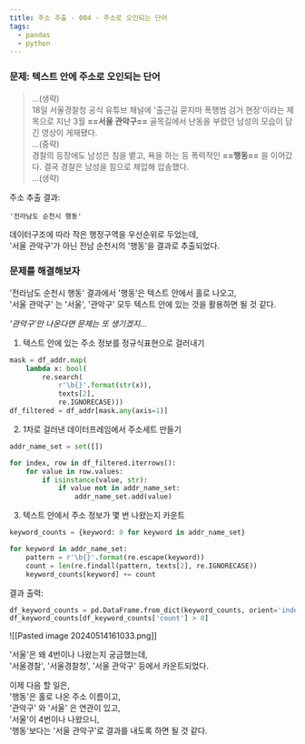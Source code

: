 ```yaml
---
title: 주소 추출 - 004 - 주소로 오인되는 단어
tags:
  - pandas
  - python
---
```

### 문제: 텍스트 안에 주소로 오인되는 단어

> ...(생략)  
> 18일 서울경찰청 공식 유튜브 채널에 '출근길 묻지마 폭행범 검거 현장'이라는 제목으로 지난 3월 **==서울 관악구==** 골목길에서 난동을 부렸던 남성의 모습이 담긴 영상이 게재됐다.  
> ...(중략)  
> 경찰의 등장에도 남성은 침을 뱉고, 욕을 하는 등 폭력적인 **==행동==** 을 이어갔다. 결국 경찰은 남성을 힘으로 제압해 압송했다.  
> ...(생략)  

주소 추출 결과:

```'전라남도 순천시 행동'```

데이터구조에 따라 작은 행정구역을 우선순위로 두었는데,  
'서울 관악구'가 아닌 전남 순천시의 '행동'을 결과로 추출되었다.  

### 문제를 해결해보자

'전라남도 순천시 행동' 결과에서 '행동'은 텍스트 안에서 홀로 나오고,  
'서울 관악구' 는 '서울', '관악구' 모두 텍스트 안에 있는 것을 활용하면 될 것 같다.  

*'관악구'만 나온다면 문제는 또 생기겠지...*

1. 텍스트 안에 있는 주소 정보를 정규식표현으로 걸러내기

```python
mask = df_addr.map(
    lambda x: bool(
        re.search(
            r'\b{}'.format(str(x)),
            texts[2],
            re.IGNORECASE)))
df_filtered = df_addr[mask.any(axis=1)]
```

2. 1차로 걸러낸 데이터프레임에서 주소세트 만들기

```python
addr_name_set = set([])

for index, row in df_filtered.iterrows():
    for value in row.values:
        if isinstance(value, str):
            if value not in addr_name_set:
                addr_name_set.add(value)
```

3. 텍스트 안에서 주소 정보가 몇 번 나왔는지 카운트

```python
keyword_counts = {keyword: 0 for keyword in addr_name_set}

for keyword in addr_name_set:
    pattern = r'\b{}'.format(re.escape(keyword))
    count = len(re.findall(pattern, texts[2], re.IGNORECASE))
    keyword_counts[keyword] += count
```

결과 출력:

```python
df_keyword_counts = pd.DataFrame.from_dict(keyword_counts, orient='index', columns=['count'])
df_keyword_counts[df_keyword_counts['count'] > 0]
```

![[Pasted image 20240514161033.png]]

'서울'은 왜 4번이나 나왔는지 궁금했는데,  
'서울경찰', '서울경찰청', '서울 관악구' 등에서 카운트되었다.  

이제 다음 할 일은,  
'행동'은 홀로 나온 주소 이름이고,  
'관악구' 와 '서울' 은 연관이 있고,  
'서울'이 4번이나 나왔으니,  
'행동'보다는 '서울 관악구'로 결과를 내도록 하면 될 것 같다.  